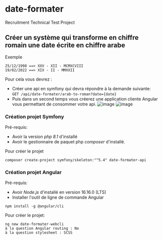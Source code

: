 # date-formater
 Recruitment Technical Test Project

## Créer un système qui transforme en chiffre romain une date écrite en chiffre arabe 

Exemple
```
25/12/1998 ==> XXV - XII - MCMXCVIII
19/02/2022 ==> XIX - II - MMXXII
```

Pour cela vous devrez :
- Créer une api en symfony qui devra répondre à la demande suivante: `GET /api/date-formater/arab-to-roman?date={date}`
- Puis dans un second temps vous créerez une application cliente Angular vous permettant de consommer votre api.
![image](https://user-images.githubusercontent.com/85277531/181453621-3b6961a7-c679-4f45-bf3d-2308b6e4522b.png)
![image](https://user-images.githubusercontent.com/85277531/181453759-6abd0963-e964-49dc-8871-d4c0fad2b02d.png)


### Création projet Symfony
Pré-requis:
- Avoir la version *php 8.1* d'installé
- Avoir le gestionnaire de paquet php *composer* d'installé.

Pour créer le projet
```
composer create-project symfony/skeleton:"^5.4" date-formater-api
```

### Création projet Angular
Pré-requis:
- Avoir *Node.js* d'installé en version 16.16.0 (LTS)
- Installer l'outil de ligne de commande Angular
```
npm install -g @angular/cli
```
Pour créer le projet:
```
ng new date-formater-webcli
à la question Angular routing : No
à la question stylesheet : SCSS
```
